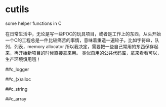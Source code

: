 cutils
======

some helper functions in C

在日常生活中，无论是写一些POC的玩具项目，或者是工作上的东西，从头开始一个C的工程总是一件比较痛苦的事情，意味着重造一遍轮子。比如字符串，队列，列表，memory allocator
所以我决定，需要把一些自己常用的东西保存起来，再开始新项目的时候直接拿来用。 类似自用的公共代码库，拿来看看可以，生产环境慎用哦！


##c_logger

##c_(x)alloc

##c_string

##c_array
